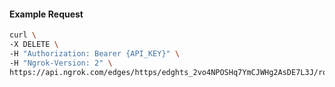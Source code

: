<!-- Code generated for API Clients. DO NOT EDIT. -->
#### Example Request
```bash
curl \
-X DELETE \
-H "Authorization: Bearer {API_KEY}" \
-H "Ngrok-Version: 2" \
https://api.ngrok.com/edges/https/edghts_2vo4NPOSHq7YmCJWHg2AsDE7L3J/routes/edghtsrt_2vo4NOUy5hVK7h9FuYdyE7YjMnf/user_agent_filter
